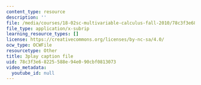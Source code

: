 ```yaml
---
content_type: resource
description: ''
file: /media/courses/18-02sc-multivariable-calculus-fall-2010/78c3f3e68225588e94e090cbf0813073_ocdM30Wm_8g.vtt
file_type: application/x-subrip
learning_resource_types: []
license: https://creativecommons.org/licenses/by-nc-sa/4.0/
ocw_type: OCWFile
resourcetype: Other
title: 3play caption file
uid: 78c3f3e6-8225-588e-94e0-90cbf0813073
video_metadata:
  youtube_id: null
---
```

